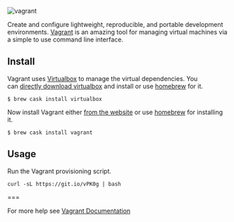 ![vagrant](https://camo.githubusercontent.com/51b172d944dd3848632774f14a6c02a6feae467b/687474703a2f2f6572696b6168656964692e636f6d2f7468656d652f6661746361747a2f696d616765732f76616772616e742f6c6f676f5f76616772616e742e706e67)

Create and configure lightweight, reproducible, and portable development environments. [Vagrant](http://www.vagrantup.com/) is an amazing tool for managing virtual machines via a simple to use command line interface.



## Install

Vagrant uses [Virtualbox](https://www.virtualbox.org/) to manage the virtual dependencies. You can [directly download virtualbox](https://www.virtualbox.org/wiki/Downloads) and install or use [homebrew](http://brew.sh/) for it.

```shell
$ brew cask install virtualbox
```

Now install Vagrant either [from the website](http://www.vagrantup.com/downloads.html) or use [homebrew](http://brew.sh/) for installing it.

```shell
$ brew cask install vagrant
```



## Usage

Run the Vagrant provisioning script.

```shell
curl -sL https://git.io/vPK0g | bash
```

===

For more help see [Vagrant Documentation](https://docs.vagrantup.com/v2/)
